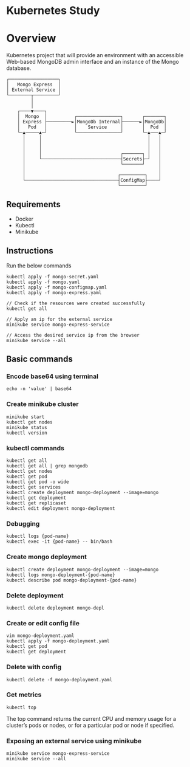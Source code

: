 # Kubernetes Study

# Overview
Kubernetes project that will provide an environment with an accessible Web-based MongoDB admin interface and an instance of the Mongo database.

```
┌──────────────────┐
│   Mongo Express  │
│ External Service │
└────────┬─────────┘
         │
         │
    ┌────▼────┐
    │  Mongo  │          ┌────────────────┐       ┌───────┐
    │ Express ├─────────►│MongoDb Internal├──────►│MongoDb│
    │   Pod   │          │    Service     │       │  Pod  │
    └─▲─────▲─┘          └────────────────┘       └─▲───▲─┘
      │     │                                       │   │
      │     │                                       │   │
      │     │                                       │   │
      │     │                             ┌───────┐ │   │
      │     └─────────────────────────────┤Secrets├─┘   │
      │                                   └───────┘     │
      │                                                 │
      │                                  ┌─────────┐    │
      └──────────────────────────────────┤ConfigMap├────┘
                                         └─────────┘
```


## Requirements
- Docker
- Kubectl
- Minikube

## Instructions
Run the below commands
```
kubectl apply -f mongo-secret.yaml
kubectl apply -f mongo.yaml
kubectl apply -f mongo-configmap.yaml 
kubectl apply -f mongo-express.yaml

// Check if the resources were created successfully
kubectl get all

// Apply an ip for the external service
minikube service mongo-express-service

// Access the desired service ip from the browser
minikube service --all

```
## Basic commands
### Encode base64 using terminal
```
echo -n 'value' | base64
```
### Create minikube cluster
```
minikube start
kubectl get nodes
minikube status
kubectl version
```
### kubectl commands
```
kubectl get all
kubectl get all | grep mongodb
kubectl get nodes
kubectl get pod
kubectl get pod -o wide
kubectl get services
kubectl create deployment mongo-deployment --image=mongo
kubectl get deployment
kubectl get replicaset
kubectl edit deployment mongo-deployment
```
### Debugging
```
kubectl logs {pod-name}
kubectl exec -it {pod-name} -- bin/bash
```
### Create mongo deployment
```
kubectl create deployment mongo-deployment --image=mongo
kubectl logs mongo-deployment-{pod-name}
kubectl describe pod mongo-deployment-{pod-name}
```
### Delete deployment
```
kubectl delete deployment mongo-depl
```
### Create or edit config file
```
vim mongo-deployment.yaml
kubectl apply -f mongo-deployment.yaml
kubectl get pod
kubectl get deployment
```
### Delete with config
```
kubectl delete -f mongo-deployment.yaml
``` 
### Get metrics
```
kubectl top
``` 
The top command returns the current CPU and memory usage for a cluster’s pods or nodes, or for a particular pod or node if specified.

### Exposing an external service using minikube
```
minikube service mongo-express-service
minikube service --all
```